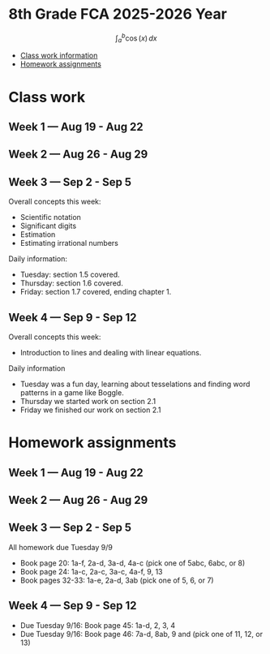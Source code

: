 # 8th Grade FCA 2025-2026 Year

$$\int_a^b \cos(x) \, dx$$
* [Class work information](#class-work)
* [Homework assignments](#homework-assignments)





# Class work
## Week 1 — Aug 19 - Aug 22

## Week 2 — Aug 26 - Aug 29

## Week 3 — Sep 2 - Sep 5
Overall concepts this week:
* Scientific notation
* Significant digits
* Estimation
* Estimating irrational numbers

Daily information:
* Tuesday: section 1.5 covered.
* Thursday: section 1.6 covered.
* Friday: section 1.7 covered, ending chapter 1.

## Week 4 — Sep 9 - Sep 12
Overall concepts this week:
* Introduction to lines and dealing with linear equations.

Daily information
* Tuesday was a fun day, learning about tesselations and finding word patterns in a game like Boggle.
* Thursday we started work on section 2.1
* Friday we finished our work on section 2.1

# Homework assignments
## Week 1 — Aug 19 - Aug 22

## Week 2 — Aug 26 - Aug 29

## Week 3 — Sep 2 - Sep 5
All homework due Tuesday 9/9
* Book page 20: 1a-f, 2a-d, 3a-d, 4a-c (pick one of 5abc, 6abc, or 8)
* Book page 24: 1a-c, 2a-c, 3a-c, 4a-f, 9, 13
* Book pages 32-33: 1a-e, 2a-d, 3ab (pick one of 5, 6, or 7)

## Week 4 — Sep 9 - Sep 12
* Due Tuesday 9/16: Book page 45: 1a-d, 2, 3, 4
* Due Tuesday 9/16: Book page 46: 7a-d, 8ab, 9 and (pick one of 11, 12, or 13)
